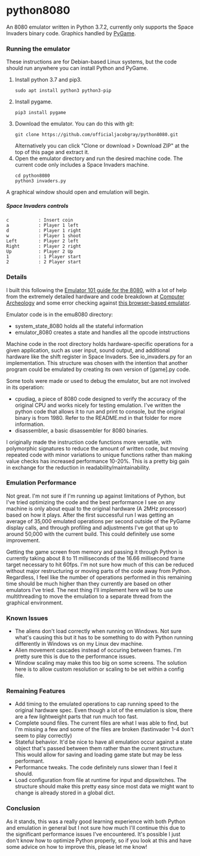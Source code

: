# python8080
An 8080 emulator written in Python 3.7.2, currently only supports the Space Invaders binary code. Graphics handled by [PyGame](https://www.pygame.org/).

### Running the emulator
These instructions are for Debian-based Linux systems, but the code should run anywhere you can install Python and PyGame.

1. Install python 3.7 and pip3.
    ```
    sudo apt install python3 python3-pip
    ```
2. Install pygame.
    ```
    pip3 install pygame
    ```
3. Download the emulator. You can do this with git:
    ```
    git clone https://github.com/officialjacobgray/python8080.git
    ```
    Alternatively you can click "Clone or download > Download ZIP" at the top of this page and extract it.
3. Open the emulator directory and run the desired machine code. The current code only includes a Space Invaders machine.
    ```
    cd python8080
    python3 invaders.py
    ```
A graphical window should open and emulation will begin.

##### Space Invaders controls
    c           : Insert coin
    a           : Player 1 left
    d           : Player 1 right
    w           : Player 1 shoot
    Left        : Player 2 left
    Right       : Player 2 right
    Up          : Player 2 Up
    1           : 1 Player start
    2           : 2 Player start

### Details
I built this following the [Emulator 101 guide for the 8080](http://www.emulator101.com/), with a lot of help from the extremely detailed hardware and code breakdown at [Computer Archeology](http://computerarcheology.com/Arcade/SpaceInvaders/) and some error checking against [this browser-based emulator](https://bluishcoder.co.nz/js8080/).

Emulator code is in the emu8080 directory:
- system_state_8080 holds all the stateful information
- emulator_8080 creates a state and handles all the opcode intstructions

Machine code in the root directory holds hardware-specific operations for a given application, such as user input, sound output, and additional hardware like the shift register in Space Invaders. See io_invaders.py for an implementation. This structure was chosen with the intention that another program could be emulated by creating its own version of [game].py code.

Some tools were made or used to debug the emulator, but are not involved in its operation:
- cpudiag, a piece of 8080 code designed to verify the accuracy of the original CPU and works nicely for testing emulation. I've written the python code that allows it to run and print to console, but the original binary is from 1980. Refer to the README.md in that folder for more information.
- disassembler, a basic disassembler for 8080 binaries.

I originally made the instruction code functions more versatile, with polymorphic signatures to reduce the amount of written code, but moving repeated code with minor variations to unique functions rather than making value checks has increased performance 10-20%. This is a pretty big gain in exchange for the reduction in readability/maintainability.

### Emulation Performance
Not great. I'm not sure if I'm running up against limitations of Python, but I've tried optimizing the code and the best performance I see on any machine is only about equal to the original hardware (A 2MHz processor) based on how it plays. After the first successful run I was getting an average of 35,000 emulated operations per second outside of the PyGame display calls, and through profiling and adjustments I've got that up to around 50,000 with the current build. This could definitely use some improvement.

Getting the game screen from memory and passing it through Python is currently taking about 8 to 11 milliseconds of the 16.66 millisecond frame target necessary to hit 60fps. I'm not sure how much of this can be reduced without major restructuring or moving parts of the code away from Python. Regardless, I feel like the number of operations performed in this remaining time should be much higher than they currently are based on other emulators I've tried. The next thing I'll implement here will be to use multithreading to move the emulation to a separate thread from the graphical environment.

### Known Issues
- The aliens don't load correctly when running on Windows. Not sure what's causing this but it has to be something to do with Python running differently in Windows vs on my Linux dev machine.
- Alien movement cascades instead of occuring between frames. I'm pretty sure this is due to the performance issues.
- Window scaling may make this too big on some screens. The solution here is to allow custom resolution or scaling to be set within a config file.

### Remaining Features
- Add timing to the emulated operations to cap running speed to the original hardware spec. Even though a lot of the emulation is slow, there are a few lightweight parts that run much too fast.
- Complete sound files. The current files are what I was able to find, but I'm missing a few and some of the files are broken (fastinvader 1-4 don't seem to play correctly)
- Stateful behavior. It'd be nice to have all emulation occur against a state object that's passed between them rather than the current structure. This would allow for saving and loading game state but may be less performant.
- Performance tweaks. The code definitely runs slower than I feel it should.
- Load configuration from file at runtime for input and dipswitches. The structure should make this pretty easy since most data we might want to change is already stored in a global dict.

### Conclusion
As it stands, this was a really good learning experience with both Python and emulation in general but I not sure how much I'll continue this due to the significant performance issues I've encountered. It's possible I just don't know how to optimize Python properly, so if you look at this and have some advice on how to improve this, please let me know!
